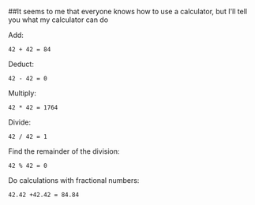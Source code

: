 ##It seems to me that everyone knows how to use a calculator, but I'll tell you what my calculator can do

Add:
```
42 + 42 = 84
```
Deduct:
```
42 - 42 = 0
```
Multiply:
```
42 * 42 = 1764
```
Divide:
```
42 / 42 = 1
```
Find the remainder of the division:
```
42 % 42 = 0
```
Do calculations with fractional numbers:
```
42.42 +42.42 = 84.84
```
